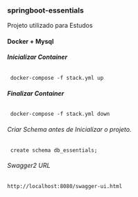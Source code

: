 ### springboot-essentials
Projeto utilizado para Estudos

#### Docker + Mysql

###### **Inicializar Container**

<Code> docker-compose -f stack.yml up </code>

###### **Finalizar Container**

<Code> docker-compose -f stack.yml down </code>

###### Criar Schema antes de Inicializar o projeto. 

<code> create schema db_essentials;</code>

###### Swagger2 URL
<code>http://localhost:8080/swagger-ui.html</code>